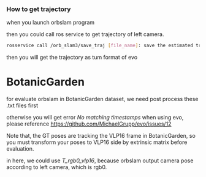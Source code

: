 ### How to get trajectory

when you launch orbslam program

then you could call ros service to get trajectory of left camera.

```bash
rosservice call /orb_slam3/save_traj [file_name]: save the estimated trajectory of camera and keyframes as [file_name]_cam_traj.txt and [file_name]_kf_traj.txt in ROS_HOME folder, which is /root/.ros/.
```

then you will get the trajectory as tum format of evo


# BotanicGarden
for evaluate orbslam in BotanicGarden dataset, we need post process these .txt files first

otherwise you will get error *No matching timestamps* when using evo, please reference https://github.com/MichaelGrupp/evo/issues/12

Note that, the GT poses are tracking the VLP16 frame in BotanicGarden, so you must transform your poses to VLP16 side by extrinsic matrix before evaluation.

in here, we could use *T_rgb0_vlp16*, because orbslam output camera pose according to left camera, which is rgb0.






